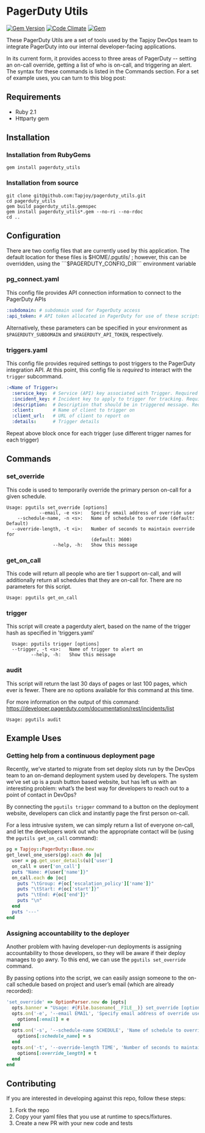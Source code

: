 PagerDuty Utils
===

[![Gem Version](https://badge.fury.io/rb/pagerduty_utils.svg)](http://badge.fury.io/rb/pagerduty_utils)
[![Code Climate](https://codeclimate.com/github/Tapjoy/pagerduty_utils/badges/gpa.svg)](https://codeclimate.com/github/Tapjoy/pagerduty_utils)
[![Gem](https://img.shields.io/gem/dt/pagerduty_utils.svg)](https://rubygems.org/gems/pagerduty_utils/)

These PagerDuty Utils are a set of tools used by the Tapjoy DevOps team to integrate PagerDuty into our internal developer-facing applications.

In its current form, it provides access to three areas of PagerDuty -- setting an on-call override, getting a list of who is on-call, and triggering an alert.  The syntax for these commands is listed in the Commands section.  For a set of example uses, you can turn to this blog post:  <Insert Blog Post Here>

## Requirements
* Ruby 2.1
* Httparty gem

## Installation
### Installation from RubyGems
```
gem install pagerduty_utils
```
### Installation from source
```
git clone git@github.com:Tapjoy/pagerduty_utils.git
cd pagerduty_utils
gem build pagerduty_utils.gemspec
gem install pagerduty_utils*.gem --no-ri --no-rdoc
cd ..
```

## Configuration

There are two config files that are currently used by this application.  The default location for these files is $HOME/.pgutils/ ; however, this can be overridden, using the ```$PAGERDUTY_CONFIG_DIR``` environment variable

### pg_connect.yaml

This config file provides API connection information to connect to the PagerDuty APIs

```yaml
:subdomain: # subdomain used for PagerDuty access
:api_token: # API token allocated in PagerDuty for use of these scripts
```

Alternatively, these parameters can be specified in your environment as ```$PAGERDUTY_SUBDOMAIN``` and ```$PAGERDUTY_API_TOKEN```, respectively.

### triggers.yaml

This config file provides required settings to post triggers to the PagerDuty integration API.  At this point, this config file is *required* to interact with the `trigger` subcommand.

```yaml
:<Name of Trigger>:
  :service_key:  # Service (API) key associated with Trigger. Required Field.
  :incident_key: # Incident key to apply to trigger for tracking. Required Field.
  :description:  # Description that should be in triggered message. Required Field.
  :client:       # Name of client to trigger on
  :client_url:   # URL of client to report on
  :details:      # Trigger details
```

Repeat above block once for each trigger (use different trigger names for each trigger)

## Commands
### set_override

This code is used to temporarily override the primary person on-call for a given schedule.

```
Usage: pgutils set_override [options]
            --email, -e <s>:   Specify email address of override user
    --schedule-name, -n <s>:   Name of schedule to override (default: Default)
  --override-length, -t <i>:   Number of seconds to maintain override for
                               (default: 3600)
                 --help, -h:   Show this message
```

### get_on_call

This code will return all people who are tier 1 support on-call, and will additionally return
all schedules that they are on-call for.  There are no parameters for this script.

```
Usage: pgutils get_on_call
```

### trigger

This script will create a pagerduty alert, based on the name of the trigger
hash as specified in 'triggers.yaml'

```
  Usage: pgutils trigger [options]
  --trigger, -t <s>:   Name of trigger to alert on
         --help, -h:   Show this message
```

### audit

This script will return the last 30 days of pages or last 100 pages, which ever is fewer.  There are no options available for this command at this time.

For more information on the output of this command: https://developer.pagerduty.com/documentation/rest/incidents/list

```
Usage: pgutils audit
```

## Example Uses
### Getting help from a continuous deployment page

Recently, we’ve started to migrate from set deploy slots run by the DevOps team to an on-demand deployment system used by developers.  The system we’ve set up is a push button based website, but has left us with an interesting problem: what’s the best way for developers to reach out to a point of contact in DevOps?

By connecting the ```pgutils trigger``` command to a button on the deployment website, developers can click and instantly page the first person on-call.

For a less intrusive system, we can simply return a list of everyone on-call, and let the developers work out who the appropriate contact will be (using the ```pgutils get_on_call``` command):

```ruby
pg = Tapjoy::PagerDuty::Base.new
get_level_one_users(pg).each do |u|
  user = pg.get_user_details(u)['user']
  on_call = user['on_call']
  puts "Name: #{user['name']}"
  on_call.each do |oc|
    puts "\tGroup: #{oc['escalation_policy']['name']}"
    puts "\tStart: #{oc['start']}"
    puts "\tEnd: #{oc['end']}"
    puts "\n"
  end
  puts '---'
end
```

### Assigning accountability to the deployer

Another problem with having developer-run deployments is assigning accountability to those developers, so they will be aware if their deploy manages to go awry.  To this end, we can use the ```pgutils set_override``` command.

By passing options into the script, we can easily assign someone to the on-call schedule based on project and user’s email (which are already recorded):

```ruby
'set_override' => OptionParser.new do |opts|
  opts.banner = "Usage: #{File.basename(__FILE__)} set_override [options]"
  opts.on('-e', '--email EMAIL', 'Specify email address of override user') do |e|
    options[:email] = e
  end
  opts.on('-s', '--schedule-name SCHEDULE', 'Name of schedule to override') do |s|
    options[:schedule_name] = s
  end
  opts.on('-t', '--override-length TIME', 'Number of seconds to maintain override for') do |t|
    options[:override_length] = t
  end
end
```

## Contributing

If you are interested in developing against this repo, follow these steps:

1. Fork the repo
2. Copy your yaml files that you use at runtime to specs/fixtures.
3. Create a new PR with your new code and tests
